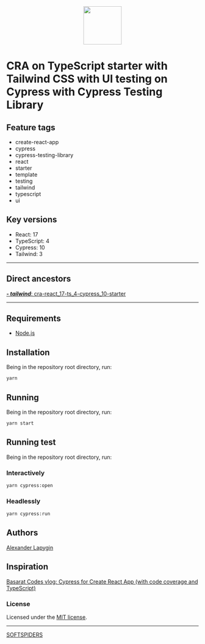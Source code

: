 <div align="center">
    <a href="https://github.com/softspiders/softspiders">
      <img src="https://avatars.githubusercontent.com/u/47006425?v=4"width="100" height="100"/>
    </a>
</div>

# CRA on TypeScript starter with Tailwind CSS with UI testing on Cypress with Cypress Testing Library

## Feature tags

- create-react-app
- cypress
- cypress-testing-library
- react
- starter
- template
- testing
- tailwind
- typescript
- ui

## Key versions

- React: 17
- TypeScript: 4
- Cypress: 10
- Tailwind: 3

---

## Direct ancestors

[***- tailwind***: cra-react_17-ts_4-cypress_10-starter](https://github.com/AlexanderLapygin/cra-react_17-ts_4-cypress_10-starter)


---

## Requirements

* [Node.js](https://nodejs.org/en/download/package-manager/)

## Installation

Being in the repository root directory, run:

```sh
yarn
```

## Running

Being in the repository root directory, run:

```sh
yarn start
```

## Running test

Being in the repository root directory, run:

### Interactively

```sh
yarn cypress:open
```
### Headlessly

```sh
yarn cypress:run
```

## Authors

[Alexander Lapygin](https://github.com/AlexanderLapygin)

## Inspiration

[Basarat Codes vlog: Cypress for Create React App (with code coverage and TypeScript)](https://www.youtube.com/watch?v=Dsgegf15ccA)

### License

Licensed under the [MIT license](./LICENSE).

---

[SOFTSPIDERS](https://github.com/softspiders/softspiders)
